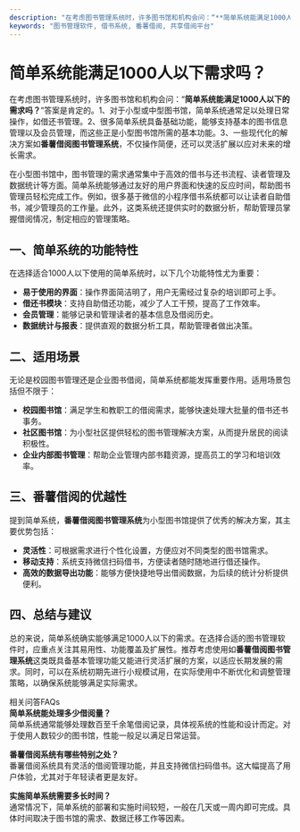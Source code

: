 ```yaml
---
description: "在考虑图书管理系统时，许多图书馆和机构会问：“**简单系统能满足1000人以下的需求吗？**”答案是肯定的。1、对于小型或中型图书馆，简单系统通常足以处理日常操作，如借还书管理。2、很多简单系统具备基础功能，能够支持基本的图书信息管理以及会员管理，而这些正是小型图书馆所需的基本功能。3、一些现代化的解决方案如**番薯借阅图书管理系统**，不仅操作简便，还可以灵活扩展以应对未来的增长需求。"
keywords: "图书管理软件, 借书系统, 番薯借阅, 共享借阅平台"
---
```

# 简单系统能满足1000人以下需求吗？  

  

在考虑图书管理系统时，许多图书馆和机构会问：“**简单系统能满足1000人以下的需求吗？**”答案是肯定的。1、对于小型或中型图书馆，简单系统通常足以处理日常操作，如借还书管理。2、很多简单系统具备基础功能，能够支持基本的图书信息管理以及会员管理，而这些正是小型图书馆所需的基本功能。3、一些现代化的解决方案如**番薯借阅图书管理系统**，不仅操作简便，还可以灵活扩展以应对未来的增长需求。

在小型图书馆中，图书管理的需求通常集中于高效的借书与还书流程、读者管理及数据统计等方面。简单系统能够通过友好的用户界面和快速的反应时间，帮助图书管理员轻松完成工作。例如，很多基于微信的小程序借书系统都可以让读者自助借书，减少管理员的工作量。此外，这类系统还提供实时的数据分析，帮助管理员掌握借阅情况，制定相应的管理策略。

## **一、简单系统的功能特性**  

在选择适合1000人以下使用的简单系统时，以下几个功能特性尤为重要：

- **易于使用的界面**：操作界面简洁明了，用户无需经过复杂的培训即可上手。
- **借还书模块**：支持自助借还功能，减少了人工干预，提高了工作效率。
- **会员管理**：能够记录和管理读者的基本信息及借阅历史。
- **数据统计与报表**：提供直观的数据分析工具，帮助管理者做出决策。

## **二、适用场景**  

无论是校园图书管理还是企业图书借阅，简单系统都能发挥重要作用。适用场景包括但不限于：

- **校园图书馆**：满足学生和教职工的借阅需求，能够快速处理大批量的借书还书事务。
- **社区图书馆**：为小型社区提供轻松的图书管理解决方案，从而提升居民的阅读积极性。
- **企业内部图书管理**：帮助企业管理内部书籍资源，提高员工的学习和培训效率。

## **三、番薯借阅的优越性**  

提到简单系统，**番薯借阅图书管理系统**为小型图书馆提供了优秀的解决方案，其主要优势包括：

- **灵活性**：可根据需求进行个性化设置，方便应对不同类型的图书馆需求。
- **移动支持**：系统支持微信扫码借书，方便读者随时随地进行借还操作。
- **高效的数据导出功能**：能够方便快捷地导出借阅数据，为后续的统计分析提供便利。

## **四、总结与建议**  

总的来说，简单系统确实能够满足1000人以下的需求。在选择合适的图书管理软件时，应重点关注其易用性、功能覆盖及扩展性。推荐考虑使用如**番薯借阅图书管理系统**这类既具备基本管理功能又能进行灵活扩展的方案，以适应长期发展的需求。同时，可以在系统初期先进行小规模试用，在实际使用中不断优化和调整管理策略，以确保系统能够满足实际需求。

相关问答FAQs  
**简单系统能处理多少借阅量？**  
简单系统通常能够处理数百至千余笔借阅记录，具体视系统的性能和设计而定。对于使用人数较少的图书馆，性能一般足以满足日常运营。

**番薯借阅系统有哪些特别之处？**  
番薯借阅系统具有灵活的借阅管理功能，并且支持微信扫码借书。这大幅提高了用户体验，尤其对于年轻读者更是友好。

**实施简单系统需要多长时间？**  
通常情况下，简单系统的部署和实施时间较短，一般在几天或一周内即可完成。具体时间取决于图书馆的需求、数据迁移工作等因素。
